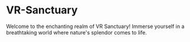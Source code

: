 # VR-Sanctuary
Welcome to the enchanting realm of VR Sanctuary! Immerse yourself in a breathtaking world where nature's splendor comes to life. 
